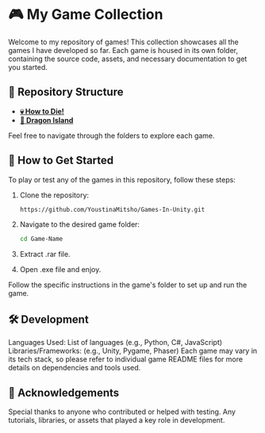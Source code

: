 # 🎮 My Game Collection

Welcome to my repository of games! This collection showcases all the games I have developed so far. Each game is housed in its own folder, containing the source code, assets, and necessary documentation to get you started.

## 📁 Repository Structure

- **[💀 How to Die!]()**
- **[🐉 Dragon Island]()**

Feel free to navigate through the folders to explore each game.

## 🚀 How to Get Started

To play or test any of the games in this repository, follow these steps:

1. Clone the repository:
   ```bash
   https://github.com/YoustinaMitsho/Games-In-Unity.git
   ```

2. Navigate to the desired game folder:
     ```bash
     cd Game-Name
     ```

3. Extract .rar file.
4. Open .exe file and enjoy.
   
Follow the specific instructions in the game's folder to set up and run the game.

## 🛠️ Development
Languages Used: List of languages (e.g., Python, C#, JavaScript)
Libraries/Frameworks: (e.g., Unity, Pygame, Phaser)
Each game may vary in its tech stack, so please refer to individual game README files for more details on dependencies and tools used.

## 🌟 Acknowledgements
Special thanks to anyone who contributed or helped with testing.
Any tutorials, libraries, or assets that played a key role in development.

